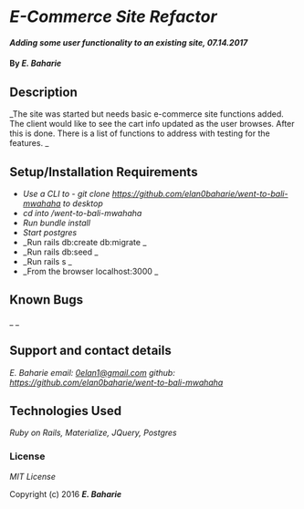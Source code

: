 # _E-Commerce Site Refactor_

#### _Adding some user functionality to an existing site, 07.14.2017_

#### By _**E. Baharie**_

## Description

_The site was started but needs basic e-commerce site functions added. The client would like to see the cart info updated as the user browses. After this is done. There is a list of functions to address with testing for the features. _

## Setup/Installation Requirements

* _Use a CLI to - git clone https://github.com/elan0baharie/went-to-bali-mwahaha to desktop_
* _cd into /went-to-bali-mwahaha_
* _Run bundle install_
* _Start postgres_
* _Run rails db:create db:migrate _
* _Run rails db:seed _
* _Run rails s _
* _From the browser localhost:3000 _

## Known Bugs
_ _

## Support and contact details

_E. Baharie email: 0elan1@gmail.com github: https://github.com/elan0baharie/went-to-bali-mwahaha_

## Technologies Used

_Ruby on Rails, Materialize, JQuery, Postgres_

### License

*MIT License*

Copyright (c) 2016 **_E. Baharie_**

